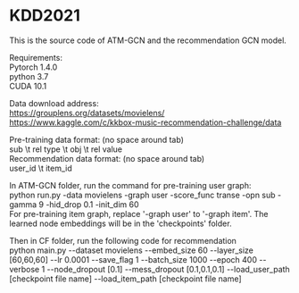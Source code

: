 # KDD2021

This is the source code of ATM-GCN and the recommendation GCN model. 

Requirements:  
Pytorch 1.4.0  
python 3.7  
CUDA 10.1  

Data download address:  
https://grouplens.org/datasets/movielens/  
https://www.kaggle.com/c/kkbox-music-recommendation-challenge/data  

Pre-training data format: (no space around tab)   
sub \t rel type \t obj \t rel value  
Recommendation data format: (no space around tab)  
user_id \t item_id  

In ATM-GCN folder, run the command for pre-training user graph:  
python run.py -data movielens -graph user -score_func transe -opn sub -gamma 9 -hid_drop 0.1 -init_dim 60  
For pre-training item graph, replace '-graph user' to '-graph item'. The learned node embeddings will be in the 'checkpoints' folder.

Then in CF folder, run the following code for recommendation  
python main.py --dataset movielens --embed_size 60 --layer_size [60,60,60] --lr 0.0001 --save_flag 1 --batch_size 1000 --epoch 400 --verbose 1 --node_dropout [0.1] --mess_dropout [0.1,0.1,0.1]  --load_user_path [checkpoint file name] --load_item_path [checkpoint file name]


